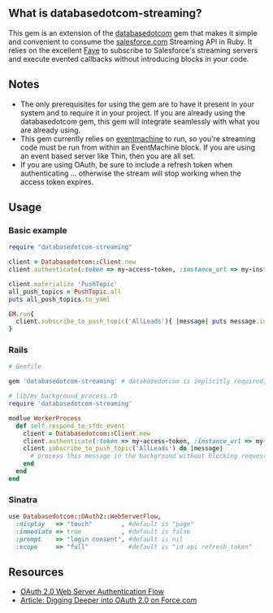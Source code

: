 What is databasedotcom-streaming?
------------------------------

This gem is an extension of the [databasedotcom](https://rubygems.org/gems/databasedotcom) gem that makes it simple and convenient to consume the [salesforce.com](http://salesforce.com/) Streaming API in Ruby.  It relies on the excellent [Faye](faye.jcoglan.com) to subscribe to Salesforce's streaming servers and execute evented callbacks without introducing blocks in your code.

Notes
-------
* The only prerequisites for using the gem are to have it present in your system and to require it in your project.  If you are already using the databasedotcom gem, this gem will integrate seamlessly with what you are already using.
* This gem currently relies on [eventmachine](https://rubygems.org/gems/eventmachine) to run, so you're streaming code must be run from within an EventMachine block. If you are using an event based server like Thin, then you are all set.
* If you are using OAuth, be sure to include a refresh token when authenticating ... otherwise the stream will stop working when the access token expires.

Usage
-------
### Basic example

```ruby
require "databasedotcom-streaming"

client = Databasedotcom::Client.new
client.authenticate(:token => my-access-token, :instance_url => my-instance-url, :refresh_token => my-refresh-token)  

client.materialize 'PushTopic'
all_push_topics = PushTopic.all
puts all_push_topics.to_yaml

EM.run{
  client.subscribe_to_push_topic('AllLeads'){ |message| puts message.inspect }
}
```

### Rails

```ruby
# Gemfile

gem 'databasedotcom-streaming' # databasedotcom is implicitly required, so you get the full featureset of databasedotcom functionality

```

```ruby
# lib/my_background_process.rb
require 'databasedotcom-streaming'

modlue WorkerProcess
  def self.respond_to_sfdc_event
    client = Databasedotcom::Client.new
    client.authenticate(:token => my-access-token, :instance_url => my-instance-url, :refresh_token => my-refresh-token) 
    client.subscribe_to_push_topic('AllLeads') do |message| 
      # process this message in the background without blocking requests
    end
  end
end

```



### Sinatra
```ruby
use Databasedotcom::OAuth2::WebServerFlow, 
  :display   => "touch"        , #default is "page"
  :immediate => true           , #default is false
  :prompt    => "login consent", #default is nil
  :scope     => "full"           #default is "id api refresh_token"
```
  
## Resources
* [OAuth 2.0 Web Server Authentication Flow](http://na12.salesforce.com/help/doc/en/remoteaccess_oauth_web_server_flow.htm)
* [Article: Digging Deeper into OAuth 2.0 on Force.com](http://wiki.developerforce.com/index.php/Digging_Deeper_into_OAuth_2.0_on_Force.com)